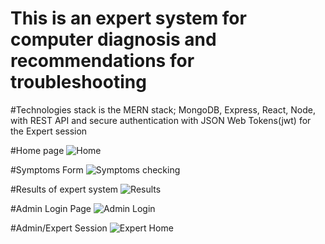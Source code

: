# This is an expert system for computer diagnosis and recommendations for troubleshooting

#Technologies stack is the MERN stack; MongoDB, Express, React, Node, with REST API and secure authentication with JSON Web Tokens(jwt) for the Expert session 

#Home page
![Home](https://github.com/YOUNESELKACIMI/expert-system---computers-diagnosis---recommendations/assets/119015253/b5aba12e-58ef-4020-95d3-237baf4f4e82)

#Symptoms Form
![Symptoms checking](https://github.com/YOUNESELKACIMI/expert-system---computers-diagnosis---recommendations/assets/119015253/85df3d52-05f8-46f0-bd22-d374e486cffe)

#Results of expert system
![Results](https://github.com/YOUNESELKACIMI/expert-system---computers-diagnosis---recommendations/assets/119015253/9db55716-53b7-45c7-836a-3566e2a2a6a5)

#Admin Login Page
![Admin Login](https://github.com/YOUNESELKACIMI/expert-system---computers-diagnosis---recommendations/assets/119015253/2a470594-0ecc-4853-8408-d0d614461f7a)

#Admin/Expert Session
![Expert Home](https://github.com/YOUNESELKACIMI/expert-system---computers-diagnosis---recommendations/assets/119015253/4a151755-2552-4da0-aa60-43707a1ea41c)
